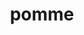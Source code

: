---
layout: page
title: pomme
description: Bayesian model reconstruction based on astronomical spectral line observations.
img: assets/img/magritte.png
redirect: https://github.com/Magritte-code/pomme
importance: 1
category: software
---